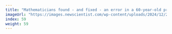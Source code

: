 ```yaml
---
title: "Mathematicians found - and fixed - an error in a 60-year-old proof"
imageUrl: "https://images.newscientist.com/wp-content/uploads/2024/12/20150927/SEI_233851700.jpg?width=788"
index: 59
weight: 59
---
```

